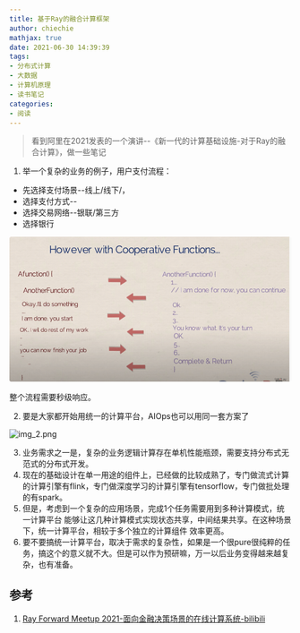 ```yaml
---
title: 基于Ray的融合计算框架
author: chiechie
mathjax: true
date: 2021-06-30 14:39:39
tags:
- 分布式计算
- 大数据
- 计算机原理
- 读书笔记
categories: 
- 阅读
---
```






> 看到阿里在2021发表的一个演讲--《新一代的计算基础设施-对于Ray的融合计算》，做一些笔记


1. 举一个复杂的业务的例子，用户支付流程：
   
- 先选择支付场景--线上/线下/， 
- 选择支付方式--
- 选择交易网络--银联/第三方
- 选择银行

![img_1.png](./img_1.png)


整个流程需要秒级响应。

2. 要是大家都开始用统一的计算平台，AIOps也可以用同一套方案了


![img_2.png](./img_2.png)

3. 业务需求之一是，复杂的业务逻辑计算存在单机性能瓶颈，需要支持分布式无范式的分布式开发。
4. 现在的基础设计在单一用途的组件上，已经做的比较成熟了，专门做流式计算的计算引擎有flink，专门做深度学习的计算引擎有tensorflow，专门做批处理的有spark。
5. 但是，考虑到一个复杂的应用场景，完成1个任务需要用到多种计算模式，统一计算平台 能够让这几种计算模式实现状态共享，中间结果共享。在这种场景下，统一计算平台，相较于多个独立的计算组件 效率更高。
6. 要不要搞统一计算平台，取决于需求的复杂性，如果是一个很pure很纯粹的任务，搞这个的意义就不大。但是可以作为预研嘛，万一以后业务变得越来越复杂，也有准备。


## 参考
1. [Ray Forward Meetup 2021-面向金融决策场景的在线计算系统-bilibili](https://www.bilibili.com/video/BV1gh411Y7qf?t=1)